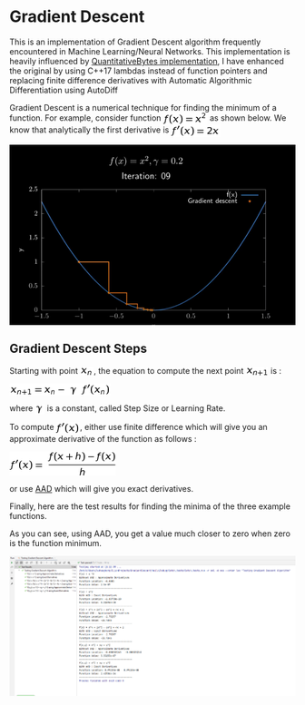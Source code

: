# Gradient Descent
This is an implementation of Gradient Descent algorithm frequently encountered in Machine Learning/Neural Networks. 
This implementation is heavily influenced by [QuantitativeBytes implementation](https://www.youtube.com/watch?v=BjkmFVv4ccw), 
I have enhanced the original by using C++17 lambdas instead of function pointers and replacing finite difference derivatives with Automatic Algorithmic Differentiation using AutoDiff 

Gradient Descent is a numerical technique for finding the minimum of a function.
For example, consider function <img src="https://github.com/suhasghorp/GradientDescent/raw/master/images/1.png" align="center" border="0"> as shown below. 
We know that analytically the first derivative is <img src="https://github.com/suhasghorp/GradientDescent/raw/master/images/2.png" align="center" border="0">

<img src="https://github.com/suhasghorp/GradientDescent/raw/master/images/fx2_gd.png" align="center" border="0">

## Gradient Descent Steps

Starting with point <img src="https://github.com/suhasghorp/GradientDescent/raw/master/images/4.png" align="center" border="0">, the equation to compute the next point <img src="https://github.com/suhasghorp/GradientDescent/raw/master/images/5.png" align="center" border="0"> is :

<img src="https://github.com/suhasghorp/GradientDescent/raw/master/images/3.png" align="center" border="0">

where <img src="https://github.com/suhasghorp/GradientDescent/raw/master/images/6.png" align="center" border="0"> is a constant, called Step Size or Learning Rate.

To compute <img src="https://github.com/suhasghorp/GradientDescent/raw/master/images/7.png" align="center" border="0">, either use finite difference which will give you an approximate derivative of the function as follows : 

<img src="https://github.com/suhasghorp/GradientDescent/raw/master/images/8.png" align="center" border="0">

or use [AAD](https://en.wikipedia.org/wiki/Automatic_differentiation) which will give you exact derivatives.

Finally, here are the test results for finding the minima of the three example functions. 

As you can see, using AAD, you get a value much closer to zero when zero is the function minimum.


<img src="https://github.com/suhasghorp/GradientDescent/raw/master/images/Test_Results.png" align="center" border="0">



